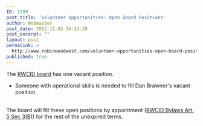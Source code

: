 ```yaml
---
ID: 1209
post_title: 'Volunteer Opportunities: Open Board Positions'
author: Webmaster
post_date: 2012-11-02 16:13:28
post_excerpt: ""
layout: post
permalink: >
  http://www.robinwoodwest.com/volunteer-opportunities-open-board-positions/
published: true
---
```

The <a href="http://www.robinwoodwest.com/community-improvement-district/rwcid-board/" title="RWCID Board" target="_blank">RWCID board</a> has one vacant position.

<ul>
	<li>Someone with operational skills is needed to fill Dan Brawner's vacant position.</li>
</ul>
<br>
The board will fill these open positions by appointment (<a href="http://www.robinwoodwest.com/community-improvement-district/rwcid-bylaws/" title="RWCID Bylaws">RWCID Bylaws Art. 5 Sec 3(B)</a>) for the rest of the unexpired terms.